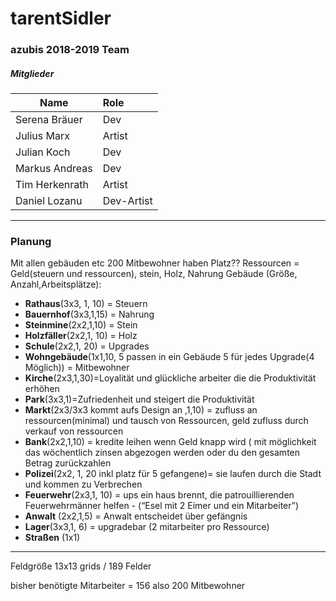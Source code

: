 # tarentSidler
### azubis 2018-2019 Team
##### Mitglieder
|Name| Role |
|----|:-----|
|Serena Bräuer |Dev|
|Julius Marx|Artist|
|Julian Koch|Dev|
|Markus Andreas|Dev|
|Tim Herkenrath|Artist|
|Daniel Lozanu|Dev-Artist|
***

### Planung

Mit allen gebäuden etc 200 Mitbewohner haben Platz??
Ressourcen = Geld(steuern und ressourcen), stein, Holz, Nahrung
Gebäude (Größe, Anzahl,Arbeitsplätze):

* **Rathaus**(3x3, 1, 10) = Steuern
* **Bauernhof**(3x3,1,15) = Nahrung
* **Steinmine**(2x2,1,10) = Stein
* **Holzfäller**(2x2,1, 10) = Holz
* **Schule**(2x2,1, 20) = Upgrades
* **Wohngebäude**(1x1,10, 5 passen in ein Gebäude 5 für jedes Upgrade(4 Möglich)) = Mitbewohner
* **Kirche**(2x3,1,30)=Loyalität und glückliche arbeiter die die Produktivität erhöhen
* **Park**(3x3,1)=Zufriedenheit und steigert die Produktivität
* **Markt**(2x3/3x3 kommt aufs Design an ,1,10) = zufluss an ressourcen(minimal) und tausch von Ressourcen, geld zufluss durch verkauf von ressourcen
* **Bank**(2x2,1,10) = kredite leihen wenn Geld knapp wird ( mit möglichkeit das wöchentlich zinsen abgezogen werden oder du den gesamten Betrag zurückzahlen
* **Polizei**(2x2, 1, 20 inkl platz für 5 gefangene)= sie laufen durch die Stadt und kommen zu Verbrechen
* **Feuerwehr**(2x3,1, 10) = ups ein haus brennt, die patrouillierenden Feuerwehrmänner helfen - (“Esel mit 2 Eimer und  ein Mitarbeiter”)
* **Anwalt** (2x2,1,5) =  Anwalt entscheidet über gefängnis
* **Lager**(3x3,1, 6) = upgradebar (2 mitarbeiter pro Ressource)
* **Straßen** (1x1)
***
  Feldgröße 13x13 grids / 189 Felder

  bisher benötigte Mitarbeiter = 156 also 200 Mitbewohner
